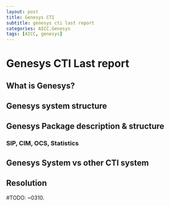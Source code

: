 ```yaml
---
layout: post
title: Genesys CTI
subtitle: genesys cti last report
categories: AICC,Genesys
tags: [AICC, genesys]
---
```

  
# Genesys CTI Last report
## What is Genesys?  
## Genesys system structure
## Genesys Package description & structure
### SIP, CIM, OCS, Statistics
## Genesys System vs other CTI system
## Resolution

#TODO: ~0310.
